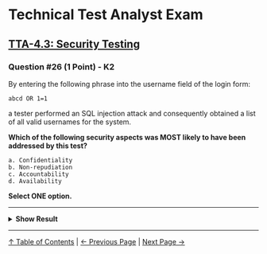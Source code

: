 # Technical Test Analyst Exam

## [TTA-4.3: Security Testing](../../4-quality-characteristics-for-technical-testing/4.3-security-testing.md)

### Question #26 (1 Point) - K2

By entering the following phrase into the username field of the login form:

`abcd OR 1=1`

a tester performed an SQL injection attack and consequently obtained a list of all valid usernames for the system.

**Which of the following security aspects was MOST likely to have been addressed by this test?**

    a. Confidentiality
    b. Non-repudiation
    c. Accountability
    d. Availability

**Select ONE option.**

---

<details>
<summary><strong>Show Result</strong></summary>

#### Correct Answer: a

    a. Is correct. This is an example of compromising confidentiality by gaining access to sensitive data by an unauthorized user
    b. Is not correct. We do not know if the event of gaining access to sensitive data can be proven to have taken place. To test for non-repudiation test steps concerning the server log-files are typically required
    c. Is not correct. We do not know if such an SQL injection attack can be traced uniquely to the person that performed it. To test for accountability, log-files must typically be checked against specific actions by authorized and non-authorized users
    d. Is not correct. Availability tests in the security context are typically performed by simulating denial-of-service scenarios

</details>

---

[↑ Table of Contents](../../README.md#table-of-contents) | [← Previous Page](question-25.md) | [Next Page →](question-27.md)
